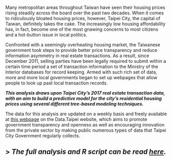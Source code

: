 Many metropolitan areas throughout Taiwan have seen their housing prices rising steadily across the board over the past two decades. When it comes to ridiculously bloated housing prices, however, Taipei City, the capital of Taiwan, definitely takes the cake. The increasingly low housing affordability has, in fact, become one of the most gnawing concerns to most citizens and a hot-button issue in local politics.

Confronted with a seemingly overheating housing market, the Taiwanese government took steps to provide better price transparency and reduce information asymmetry in real estate transactions. As a result, since December 2011, selling parties have been legally required to submit within a certain time period a set of transaction information to the Ministry of the Interior databases for record keeping. Armed with such rich set of data, more and more local governments began to set up webpages that allow people to look up past local transaction records.

***This analysis draws upon Taipei City’s 2017 real estate transaction data, with an aim to build a predictive model for the city’s residential housing prices using several different tree-based modeling techniques.***

The data for this analysis are updated on a weekly basis and freely available at [this webpage](http://data.taipei/opendata/datalist/datasetMeta?oid=a9a97996-3a55-46c8-9076-e5ebdefad6dc) on the Data.Taipei website, which aims to promote government transparency and openness as well as encouraging innovation from the private sector by making public numerous types of data that Taipei City Government regularly collects.

## > *The full analysis and R script can be read [here](https://roywangtw.github.io/files/2018-02-11-Predicting-Taipei-City-Housing-Prices.nb.html).*
